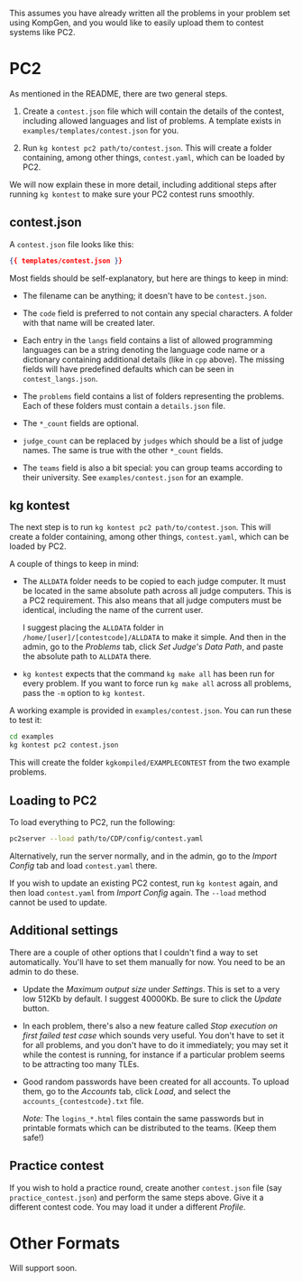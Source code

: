 This assumes you have already written all the problems in your problem set using KompGen, and you would like to easily upload them to contest systems like PC2.  

# PC2

As mentioned in the README, there are two general steps.  

1. Create a `contest.json` file which will contain the details of the contest, including allowed languages and list of problems. A template exists in `examples/templates/contest.json` for you.  

2. Run `kg kontest pc2 path/to/contest.json`. This will create a folder containing, among other things, `contest.yaml`, which can be loaded by PC2.  

We will now explain these in more detail, including additional steps after running `kg kontest` to make sure your PC2 contest runs smoothly.

## contest.json

A `contest.json` file looks like this:

```json
{{ templates/contest.json }}
```

Most fields should be self-explanatory, but here are things to keep in mind:

- The filename can be anything; it doesn't have to be `contest.json`.  

- The `code` field is preferred to not contain any special characters. A folder with that name will be created later.

- Each entry in the `langs` field contains a list of allowed programming languages can be a string denoting the language code name or a dictionary containing additional details (like in `cpp` above). The missing fields will have predefined defaults which can be seen in `contest_langs.json`.  

- The `problems` field contains a list of folders representing the problems. Each of these folders must contain a `details.json` file.  

- The `*_count` fields are optional.  

- `judge_count` can be replaced by `judges` which should be a list of judge names. The same is true with the other `*_count` fields.

- The `teams` field is also a bit special: you can group teams according to their university. See `examples/contest.json` for an example.



## kg kontest

The next step is to run `kg kontest pc2 path/to/contest.json`. This will create a folder containing, among other things, `contest.yaml`, which can be loaded by PC2.  

A couple of things to keep in mind:

- The `ALLDATA` folder needs to be copied to each judge computer. It must be located in the same absolute path across all judge computers. This is a PC2 requirement. This also means that all judge computers must be identical, including the name of the current user.

    I suggest placing the `ALLDATA` folder in `/home/[user]/[contestcode]/ALLDATA` to make it simple. And then in the admin, go to the *Problems* tab, click *Set Judge's Data Path*, and paste the absolute path to `ALLDATA` there.  

- `kg kontest` expects that the command `kg make all` has been run for every problem. If you want to force run `kg make all` across all problems, pass the `-m` option to `kg kontest`.

A working example is provided in `examples/contest.json`. You can run these to test it:

```bash
cd examples
kg kontest pc2 contest.json
```

This will create the folder `kgkompiled/EXAMPLECONTEST` from the two example problems.

## Loading to PC2

To load everything to PC2, run the following:

```bash
pc2server --load path/to/CDP/config/contest.yaml
```

Alternatively, run the server normally, and in the admin, go to the *Import Config* tab and load `contest.yaml` there.

If you wish to update an existing PC2 contest, run `kg kontest` again, and then load `contest.yaml` from *Import Config* again. The `--load` method cannot be used to update.

## Additional settings  

There are a couple of other options that I couldn't find a way to set automatically. You'll have to set them manually for now. You need to be an admin to do these.

- Update the *Maximum output size* under *Settings*. This is set to a very low 512Kb by default. I suggest 40000Kb. Be sure to click the *Update* button.

- In each problem, there's also a new feature called *Stop execution on first failed test case* which sounds very useful. You don't have to set it for all problems, and you don't have to do it immediately; you may set it while the contest is running, for instance if a particular problem seems to be attracting too many TLEs.

- Good random passwords have been created for all accounts. To upload them, go to the *Accounts* tab, click *Load*, and select the `accounts_{contestcode}.txt` file.
    
    *Note:* The `logins_*.html` files contain the same passwords but in printable formats which can be distributed to the teams. (Keep them safe!)

## Practice contest

If you wish to hold a practice round, create another `contest.json` file (say `practice_contest.json`) and perform the same steps above. Give it a different contest code. You may load it under a different *Profile*.

# Other Formats  

Will support soon.
